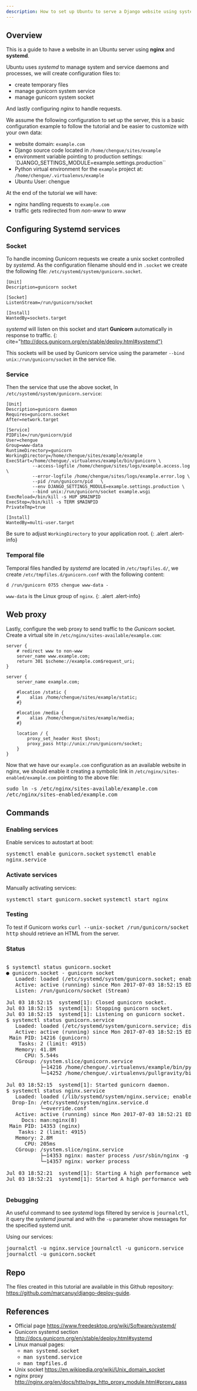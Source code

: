```yaml
---
description: How to set up Ubuntu to serve a Django website using systemd and Gunicorn.
---
```


## Overview

This is a guide to have a website in an Ubuntu server using **nginx**
and **systemd**.

Ubuntu uses *systemd* to manage system and service daemons and
processes, we will create configuration files to:

- create temporary files
- manage gunicorn system service
- manage gunicorn system socket

And lastly configuring *nginx* to handle requests.

We assume the following configuration to set up the server, this is a
basic configuration example to follow the tutorial and be easier to
customize with your own data:

- website domain: `example.com`
- Django source code located in `/home/chengue/sites/example`
- environment variable pointing to production settings:
  `DJANGO_SETTINGS_MODULE=example.settings.production``
- Python virtual environment for the `example` project at:
  `/home/chengue/.virtualenvs/example`
- Ubuntu User: chengue

At the end of the tutorial we will have:

- nginx handling requests to `example.com`
- traffic gets redirected from *non-www* to *www* 

## Configuring Systemd services

### Socket

To handle incoming Gunicorn requests we create a unix socket
controlled by *systemd*. As the configuration filename should end in
`.socket` we create the following file:
`/etc/systemd/system/gunicorn.socket`.

~~~
[Unit]
Description=gunicorn socket

[Socket]
ListenStream=/run/gunicorn/socket

[Install]
WantedBy=sockets.target
~~~

*systemd* will listen on this socket and start **Gunicorn**
automatically in response to traffic.
{: cite="http://docs.gunicorn.org/en/stable/deploy.html#systemd"}

This sockets will be used by Gunicorn service using the parameter
`--bind unix:/run/gunicorn/socket` in the service file.

### Service

Then the service that use the above socket, In
`/etc/systemd/system/gunicorn.service`:

~~~
[Unit]
Description=gunicorn daemon
Requires=gunicorn.socket
After=network.target

[Service]
PIDFile=/run/gunicorn/pid
User=chengue
Group=www-data
RuntimeDirectory=gunicorn
WorkingDirectory=/home/chengue/sites/example/example
ExecStart=/home/chengue/.virtualenvs/example/bin/gunicorn \
          --access-logfile /home/chengue/sites/logs/example.access.log \
          --error-logfile /home/chengue/sites/logs/example.error.log \
          --pid /run/gunicorn/pid   \
          --env DJANGO_SETTINGS_MODULE=example.settings.production \
          --bind unix:/run/gunicorn/socket example.wsgi
ExecReload=/bin/kill -s HUP $MAINPID
ExecStop=/bin/kill -s TERM $MAINPID
PrivateTmp=true

[Install]
WantedBy=multi-user.target
~~~

Be sure to adjust `WorkingDirectory` to your application root.
{: .alert .alert-info}

### Temporal file

Temporal files handled by *systemd* are located in `/etc/tmpfiles.d/`,
we create `/etc/tmpfiles.d/gunicorn.conf` with the following content:

~~~
d /run/gunicorn 0755 chengue www-data -
~~~

`www-data` is the Linux group of `nginx`.
{: .alert .alert-info}

## Web proxy

Lastly, configure the web proxy to send traffic to the *Gunicorn*
socket. Create a virtual site in `/etc/nginx/sites-available/example.com`:

~~~
server {
	# redirect www to non-www
    server_name www.example.com;
    return 301 $scheme://example.com$request_uri;
}

server {
	server_name example.com;

	#location /static {
	#    alias /home/chengue/sites/example/static;
	#}

	#location /media {
	#    alias /home/chengue/sites/example/media;
	#}

	location / {
		proxy_set_header Host $host;
		proxy_pass http://unix:/run/gunicorn/socket;
	}
}
~~~

Now that we have our `example.com` configuration as an available
website in nginx, we should enable it creating a symbolic link in
`/etc/nginx/sites-enabled/example.com` pointing to the above file:

<kbd>sudo ln -s /etc/nginx/sites-available/example.com \
    /etc/nginx/sites-enabled/example.com</kbd>

## Commands

### Enabling services

Enable services to autostart at boot:

<kbd>systemctl enable gunicorn.socket</kbd>
<kbd>systemctl enable nginx.service</kbd>

### Activate services

Manually activating services:

<kbd>systemctl start gunicorn.socket</kbd>
<kbd>systemctl start nginx</kbd>

### Testing

To test if Gunicorn works <kbd>curl --unix-socket /run/gunicorn/socket
http</kbd> should retrieve an HTML from the server.

### Status

<pre class="shell">
<samp>
<span class="shell-prompt">$</span> <kbd>systemctl status gunicorn.socket</kbd>
● gunicorn.socket - gunicorn socket
   Loaded: loaded (/etc/systemd/system/gunicorn.socket; enabled; vendor preset: enabled)
   Active: active (running) since Mon 2017-07-03 18:52:15 EDT; 2h 58min ago
   Listen: /run/gunicorn/socket (Stream)

Jul 03 18:52:15  systemd[1]: Closed gunicorn socket.
Jul 03 18:52:15  systemd[1]: Stopping gunicorn socket.
Jul 03 18:52:15  systemd[1]: Listening on gunicorn socket.
<span class="shell-prompt">$</span> <kbd>systemctl status gunicorn.service</kbd>
   Loaded: loaded (/etc/systemd/system/gunicorn.service; disabled; vendor preset: enabled)
   Active: active (running) since Mon 2017-07-03 18:52:15 EDT; 2h 59min ago
 Main PID: 14216 (gunicorn)
    Tasks: 2 (limit: 4915)
   Memory: 41.8M
      CPU: 5.544s
   CGroup: /system.slice/gunicorn.service
           ├─14216 /home/chengue/.virtualenvs/example/bin/python3.6 /home/chengue/.virtualenvs/example/bin/gunicorn --access
           └─14252 /home/chengue/.virtualenvs/pullgravity/bin/python3.6 /home/chengue/.virtualenvs/example/bin/gunicorn --access

Jul 03 18:52:15  systemd[1]: Started gunicorn daemon.
<span class="shell-prompt">$</span> <kbd>systemctl status nginx.service</kbd>
   Loaded: loaded (/lib/systemd/system/nginx.service; enabled; vendor preset: enabled)
  Drop-In: /etc/systemd/system/nginx.service.d
           └─override.conf
   Active: active (running) since Mon 2017-07-03 18:52:21 EDT; 3h 1min ago
     Docs: man:nginx(8)
 Main PID: 14353 (nginx)
    Tasks: 2 (limit: 4915)
   Memory: 2.8M
      CPU: 205ms
   CGroup: /system.slice/nginx.service
           ├─14353 nginx: master process /usr/sbin/nginx -g daemon on; master_process on;
           └─14357 nginx: worker process

Jul 03 18:52:21  systemd[1]: Starting A high performance web server and a reverse proxy server...
Jul 03 18:52:21  systemd[1]: Started A high performance web server and a reverse proxy server.
</samp>
</pre>

### Debugging

An useful command to see *systemd* logs filtered by service is
<kbd>journalctl</kbd>, it query the *systemd* journal and with the
`-u` parameter show messages for the specified systemd unit.

Using our services:

<kbd>journalctl -u nginx.service</kbd>
<kbd>journalctl -u gunicorn.service</kbd>
<kbd>journalctl -u gunicorn.socket</kbd>

## Repo

The files created in this tutorial are available in this Github repository: <https://github.com/marcanuy/django-deploy-guide>.

## References

- Official page <https://www.freedesktop.org/wiki/Software/systemd/>
- Gunicorn systemd section <http://docs.gunicorn.org/en/stable/deploy.html#systemd>
- Linux manual pages:
  - <kbd>man systemd.socket</kbd>
  - <kbd>man systemd.service</kbd>
  - <kbd>man tmpfiles.d</kbd>
- Unix socket <https://en.wikipedia.org/wiki/Unix_domain_socket>
- nginx proxy <http://nginx.org/en/docs/http/ngx_http_proxy_module.html#proxy_pass>
